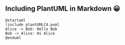 ## Including PlantUML in Markdown 😀

```plantuml
@startuml
!include plantUMLC4.puml
Alice -> Bob: Hello Bob
Bob -> Alice: Hi Alice
@enduml
